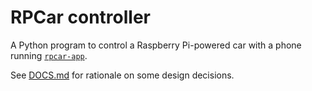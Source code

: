 # RPCar controller

A Python program to control a Raspberry Pi-powered car with a phone running [`rpcar-app`](https://github.com/EpicEric/rpcar-app).

See [DOCS.md](DOCS.md) for rationale on some design decisions.
